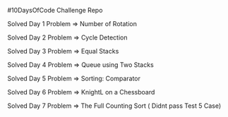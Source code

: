 #10DaysOfCode Challenge Repo

Solved Day 1 Problem => Number of Rotation

Solved Day 2 Problem => Cycle Detection

Solved Day 3 Problem => Equal Stacks

Solved Day 4 Problem => Queue using Two Stacks

Solved Day 5 Problem => Sorting: Comparator

Solved Day 6 Problem => KnightL on a Chessboard

Solved Day 7 Problem => The Full Counting Sort ( Didnt pass Test 5 Case)

